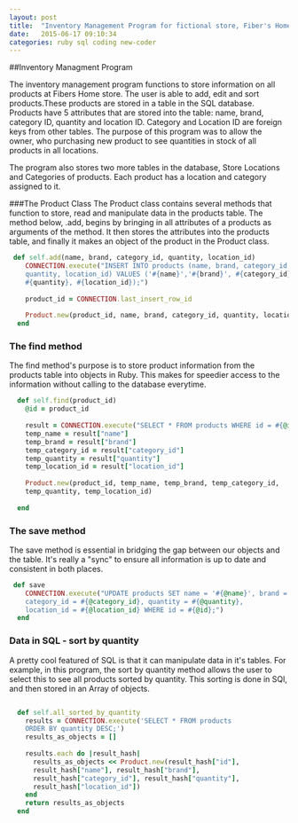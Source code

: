 ```yaml
---
layout: post
title:  "Inventory Management Program for fictional store, Fiber's Home Store!"
date:   2015-06-17 09:10:34
categories: ruby sql coding new-coder 
---
```

##Inventory Managment Program

The inventory management program functions to store information on all products at Fibers Home store. The user is able to add, edit and sort products.These products are stored in a table in the SQL database. Products have 5 attributes that are stored into the table: name, brand, category ID, quantity and location ID. Category and Location ID are foreign keys from other tables. The purpose of this program was to allow the owner, who purchasing new product to see quantities in stock of all products in all locations. 

The program also stores two more tables in the database, Store Locations and Categories of products. Each product has a location and category assigned to it. 

###The Product Class
The Product class contains several methods that function to store, read and manipulate data in the products table. 
The method below, .add, begins by bringing in all attributes of a products as arguments of the method. It then stores the attributes into the products table, and finally it makes an object of the product in the Product class. 
```ruby
 def self.add(name, brand, category_id, quantity, location_id)
    CONNECTION.execute("INSERT INTO products (name, brand, category_id, 
    quantity, location_id) VALUES ('#{name}','#{brand}', #{category_id}, 
    #{quantity}, #{location_id});")
    
    product_id = CONNECTION.last_insert_row_id
    
    Product.new(product_id, name, brand, category_id, quantity, location_id)
  end
```
### The find method
The find method's purpose is to store product information from the products table into objects in Ruby. This makes for speedier access to the information without calling to the database everytime. 
``` ruby
  def self.find(product_id)
    @id = product_id
      
    result = CONNECTION.execute("SELECT * FROM products WHERE id = #{@id};").first
    temp_name = result["name"]
    temp_brand = result["brand"]
    temp_category_id = result["category_id"]
    temp_quantity = result["quantity"]
    temp_location_id = result["location_id"]
    
    Product.new(product_id, temp_name, temp_brand, temp_category_id, 
    temp_quantity, temp_location_id)
  
  end
  ```
### The save method
The save method is essential in bridging the gap between our objects and the table. It's really a "sync" to ensure all information is up to date and consistent in both places. 

``` ruby
 def save 
    CONNECTION.execute("UPDATE products SET name = '#{@name}', brand = '#{@brand}', 
    category_id = #{@category_id}, quantity = #{@quantity}, 
    location_id = #{@location_id} WHERE id = #{@id};")
  end
```
### Data in SQL - sort by quantity
A pretty cool featured of SQL is that it can manipulate data in it's tables. For example, in this program, the sort by quantity method allows the user to select this to see all products sorted by quantity.  This sorting is done in SQl, and then stored in an Array of objects. 

``` ruby

  def self.all_sorted_by_quantity
    results = CONNECTION.execute('SELECT * FROM products 
    ORDER BY quantity DESC;')
    results_as_objects = []
    
    results.each do |result_hash|
      results_as_objects << Product.new(result_hash["id"], 
      result_hash["name"], result_hash["brand"], 
      result_hash["category_id"], result_hash["quantity"], 
      result_hash["location_id"])
    end
    return results_as_objects
  end 
  ```
